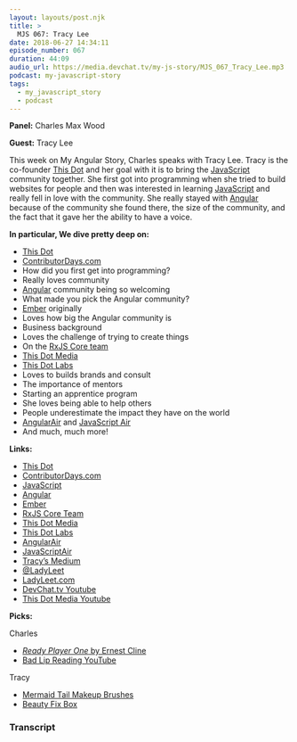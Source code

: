 ```yaml
---
layout: layouts/post.njk
title: >
  MJS 067: Tracy Lee
date: 2018-06-27 14:34:11
episode_number: 067
duration: 44:09
audio_url: https://media.devchat.tv/my-js-story/MJS_067_Tracy_Lee.mp3
podcast: my-javascript-story
tags:
  - my_javascript_story
  - podcast
---
```


**Panel:** Charles Max Wood

**Guest:** Tracy Lee

This week on My Angular Story, Charles speaks with Tracy Lee. Tracy is the co-founder [This Dot](https://www.thisdot.co/) and her goal with it is to bring the [JavaScript](https://www.javascript.com/) community together. She first got into programming when she tried to build websites for people and then was interested in learning [JavaScript](https://www.javascript.com/) and really fell in love with the community. She really stayed with [Angular](https://angular.io/) because of the community she found there, the size of the community, and the fact that it gave her the ability to have a voice.

**In particular, We dive pretty deep on:**

- [This Dot](https://www.thisdot.co/)
- [ContributorDays.com](https://www.contributordays.com/)
- How did you first get into programming?
- Really loves community
- [Angular](https://angular.io/) community being so welcoming
- What made you pick the Angular community?
- [Ember](https://www.emberjs.com/) originally
- Loves how big the Angular community is
- Business background
- Loves the challenge of trying to create things
- On the [RxJS Core team](https://dev.to/ladyleet/im-tracy-lee-a-rxjs-core-team-member-and-google-developer-expert-ask-me-anything-42jo)
- [This Dot Media](https://www.thisdot.co/media/)
- [This Dot Labs](https://www.thisdot.co/labs/)
- Loves to builds brands and consult
- The importance of mentors
- Starting an apprentice program
- She loves being able to help others
- People underestimate the impact they have on the world
- [AngularAir](https://angularair.com/) and [JavaScript Air](https://javascriptair.com/)
- And much, much more!

**Links:**

- [This Dot](https://www.thisdot.co/)
- [ContributorDays.com](https://www.contributordays.com/)
- [JavaScript](https://www.javascript.com/)
- [Angular](https://angular.io/)
- [Ember](https://www.emberjs.com/)
- [RxJS Core Team](https://dev.to/ladyleet/im-tracy-lee-a-rxjs-core-team-member-and-google-developer-expert-ask-me-anything-42jo)
- [This Dot Media](https://www.thisdot.co/media/)
- [This Dot Labs](https://www.thisdot.co/labs/)
- [AngularAir](https://angularair.com/)
- [JavaScriptAir](https://javascriptair.com/)
- [Tracy’s Medium](https://medium.com/@ladyleet)
- [@LadyLeet](https://twitter.com/ladyleet?lang=en)
- [LadyLeet.com](https://ladyleet.com/)
- [DevChat.tv Youtube](https://www.youtube.com/channel/UCABJEQ57MIn6X3TIHIebJUw)
- [This Dot Media Youtube](https://www.youtube.com/channel/UCHkqtrnQO2HMyW50ixOtJGw)

**Picks:**

Charles

- [_Ready Player One_ by Ernest Cline](https://www.amazon.com/Ready-Player-One-Ernest-Cline/dp/0307887448)
- [Bad Lip Reading YouTube](https://www.youtube.com/user/BadLipReading)

Tracy

- [Mermaid Tail Makeup Brushes](https://www.amazon.com/Synthetic-Eyeliner-Foundation-Cosmetic-Well-blended/dp/B071WVJ8RP?th=1)
- [Beauty Fix Box](https://www.dermstore.com/beautyfix.php)

### Transcript
